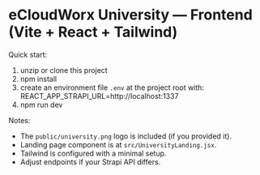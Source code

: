 # eCloudWorx University — Frontend (Vite + React + Tailwind)

Quick start:
1. unzip or clone this project
2. npm install
3. create an environment file `.env` at the project root with:
   REACT_APP_STRAPI_URL=http://localhost:1337
4. npm run dev

Notes:
- The `public/university.png` logo is included (if you provided it).
- Landing page component is at `src/UniversityLanding.jsx`.
- Tailwind is configured with a minimal setup.
- Adjust endpoints if your Strapi API differs.
